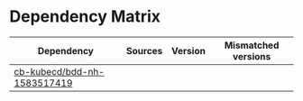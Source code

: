 # Dependency Matrix

Dependency | Sources | Version | Mismatched versions
---------- | ------- | ------- | -------------------
[cb-kubecd/bdd-nh-1583517419](https://github.com/cb-kubecd/bdd-nh-1583517419.git) |  | []() | 
